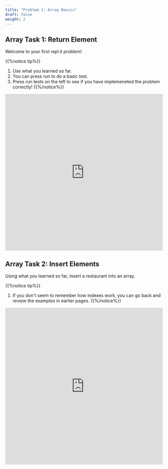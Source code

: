 ```yaml
---
title: "Problem 1: Array Basics"
draft: false
weight: 2
---
```

<link rel="stylesheet" href="../style.css">

## Array Task 1: Return Element

<p>Welcome to your first repl.it problem!</p>


{{%notice tip%}}
1. Use what you learned so far. 
2. You can press run to do a basic test.
3. Press run tests on the left to see if you have implemeneted the problem correctly!
{{%/notice%}}


<iframe frameborder="0" width="100%" height="500px" src="https://replit.com/@nuevofoundation/Problem-1-getRestaurant?lite=true"></iframe>

## Array Task 2: Insert Elements

<p>Using what you learned so far, insert a restaurant into an array.</p>

{{%notice tip%}}
1. If you don't seem to remember how indexes work, you can go back and review the examples in earlier pages.
{{%/notice%}}


<iframe frameborder="0" width="100%" height="500px" src="https://replit.com/@nuevofoundation/Problem-2-insertRestaurant?lite=true"></iframe>